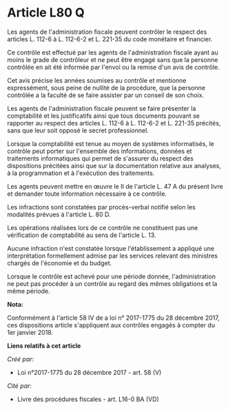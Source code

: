 # Article L80 Q

Les agents de l'administration fiscale peuvent contrôler le respect des articles L. 112-6 à L. 112-6-2 et L. 221-35 du code
monétaire et financier.

Ce contrôle est effectué par les agents de l'administration fiscale ayant au moins le grade de contrôleur et ne peut être
engagé sans que la personne contrôlée en ait été informée par l'envoi ou la remise d'un avis de contrôle.

Cet avis précise les années soumises au contrôle et mentionne expressément, sous peine de nullité de la procédure, que la
personne contrôlée a la faculté de se faire assister par un conseil de son choix.

Les agents de l'administration fiscale peuvent se faire présenter la comptabilité et les justificatifs ainsi que tous
documents pouvant se rapporter au respect des articles L. 112-6 à L. 112-6-2 et L. 221-35 précités, sans que leur soit opposé
le secret professionnel.

Lorsque la comptabilité est tenue au moyen de systèmes informatisés, le contrôle peut porter sur l'ensemble des informations,
données et traitements informatiques qui permet de s'assurer du respect des dispositions précitées ainsi que sur la
documentation relative aux analyses, à la programmation et à l'exécution des traitements.

Les agents peuvent mettre en œuvre le II de l'article L. 47 A du présent livre et demander toute information nécessaire à ce
contrôle.

Les infractions sont constatées par procès-verbal notifié selon les modalités prévues à l'article L. 80 D.

Les opérations réalisées lors de ce contrôle ne constituent pas une vérification de comptabilité au sens de l'article L. 13.

Aucune infraction n'est constatée lorsque l'établissement a appliqué une interprétation formellement admise par les services
relevant des ministres chargés de l'économie et du budget.

Lorsque le contrôle est achevé pour une période donnée, l'administration ne peut pas procéder à un contrôle au regard des
mêmes obligations et la même période.

**Nota:**

Conformément à l'article 58 IV de a loi n° 2017-1775 du 28 décembre 2017, ces dispositions article s'appliquent aux contrôles
engagés à compter du 1er janvier 2018.

**Liens relatifs à cet article**

_Créé par_:

  - Loi n°2017-1775 du 28 décembre 2017 - art. 58 (V)

_Cité par_:

  - Livre des procédures fiscales - art. L16-0 BA (VD)
